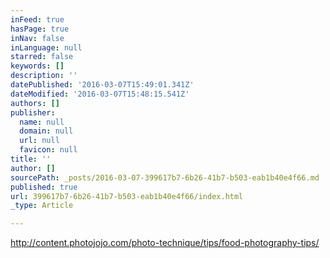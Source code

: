 ```yaml
---
inFeed: true
hasPage: true
inNav: false
inLanguage: null
starred: false
keywords: []
description: ''
datePublished: '2016-03-07T15:49:01.341Z'
dateModified: '2016-03-07T15:48:15.541Z'
authors: []
publisher:
  name: null
  domain: null
  url: null
  favicon: null
title: ''
author: []
sourcePath: _posts/2016-03-07-399617b7-6b26-41b7-b503-eab1b40e4f66.md
published: true
url: 399617b7-6b26-41b7-b503-eab1b40e4f66/index.html
_type: Article

---
```

http://content.photojojo.com/photo-technique/tips/food-photography-tips/